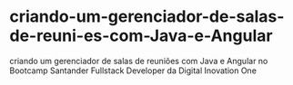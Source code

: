 # criando-um-gerenciador-de-salas-de-reuni-es-com-Java-e-Angular
criando um gerenciador de salas de reuniões com Java e Angular no Bootcamp Santander Fullstack Developer da Digital Inovation One

